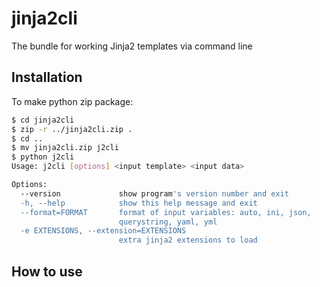 # jinja2cli

The bundle for working Jinja2 templates via command line

## Installation

To make python zip package:

```sh
$ cd jinja2cli
$ zip -r ../jinja2cli.zip .
$ cd ..
$ mv jinja2cli.zip j2cli
$ python j2cli
Usage: j2cli [options] <input template> <input data>

Options:
  --version             show program's version number and exit
  -h, --help            show this help message and exit
  --format=FORMAT       format of input variables: auto, ini, json,
                        querystring, yaml, yml
  -e EXTENSIONS, --extension=EXTENSIONS
                        extra jinja2 extensions to load
```

## How to use

